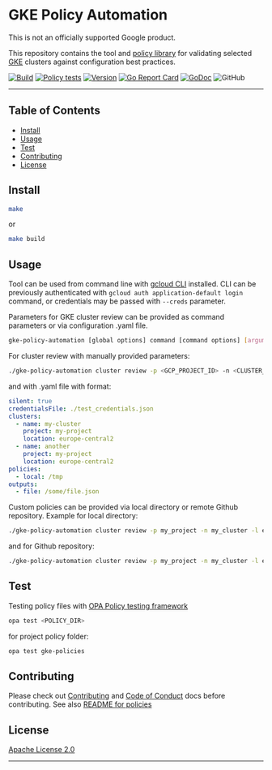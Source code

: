 # GKE Policy Automation

This is not an officially supported Google product.

This repository contains the tool and [policy library](./gke-policies) for validating selected [GKE](https://cloud.google.com/kubernetes-engine)
clusters against configuration best practices.

[![Build](https://github.com/google/gke-policy-automation/actions/workflows/build.yml/badge.svg)](https://github.com/google/gke-policy-automation/actions/workflows/build.yml)
[![Policy tests](https://github.com/google/gke-policy-automation/actions/workflows/policy-test.yml/badge.svg)](https://github.com/google/gke-policy-automation/actions/workflows/policy-test.yml)
[![Version](https://img.shields.io/github/v/release/google/gke-policy-automation?label=version)](https://img.shields.io/github/v/release/google/gke-policy-automation?label=version)
[![Go Report Card](https://goreportcard.com/badge/github.com/google/gke-policy-automation)](https://goreportcard.com/report/github.com/google/gke-policy-automation)
[![GoDoc](https://godoc.org/github.com/google/gke-policy-automation?status.svg)](https://godoc.org/github.com/google/gke-policy-automation)
![GitHub](https://img.shields.io/github/license/google/gke-policy-automation)

---

## Table of Contents

- [Install](#install)
- [Usage](#usage)
- [Test](#test)
- [Contributing](#contributing)
- [License](#license)

## Install

```sh
make
```

or

```sh
make build
```

## Usage

Tool can be used from command line with [gcloud CLI](https://cloud.google.com/sdk/docs/install) installed.
CLI can be previously authenticated with `gcloud auth application-default login` command, or credentials may be passed with `--creds` parameter.

Parameters for GKE cluster review can be provided as command parameters or via configuration .yaml file.

```sh
gke-policy-automation [global options] command [command options] [arguments...]
```

For cluster review with manually provided parameters:

```sh
./gke-policy-automation cluster review -p <GCP_PROJECT_ID> -n <CLUSTER_NAME> -l <CLUSTER_LOCATION>
```

and with .yaml file with format:

```yaml
silent: true
credentialsFile: ./test_credentials.json
clusters:
  - name: my-cluster
    project: my-project
    location: europe-central2
  - name: another
    project: my-project
    location: europe-central2
policies:
  - local: /tmp
outputs:
  - file: /some/file.json
```

Custom policies can be provided via local directory or remote Github repository.
Example for local directory:

```sh
./gke-policy-automation cluster review -p my_project -n my_cluster -l europe-central2-a  --local-policy-dir ./gke-policies/policy
```

and for Github repository:

```sh
./gke-policy-automation cluster review -p my_project -n my_cluster -l europe-central2-a  --git-policy-repo "https://github.com/google/gke-policy-automation" --git-policy-branch main --git-policy-dir gka-policies/policy
```

## Test

Testing policy files with [OPA Policy testing framework](https://www.openpolicyagent.org/docs/latest/policy-testing/)

```sh
opa test <POLICY_DIR>
```

for project policy folder:

```sh
opa test gke-policies
```

## Contributing

Please check out [Contributing](./CONTRIBUTING.md) and [Code of Conduct](./docs/code-of-conduct.md) docs before contributing.
See also [README for policies](./gke-policies/README.md)

## License

[Apache License 2.0](LICENSE)

---
